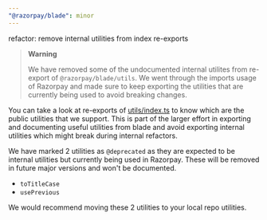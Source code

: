 ```yaml
---
"@razorpay/blade": minor
---
```


refactor: remove internal utilities from index re-exports

> **Warning**
>
> We have removed some of the undocumented internal utilites from re-export of `@razorpay/blade/utils`.
> We went through the imports usage of Razorpay and made sure to keep exporting the utilities that are currently being used to avoid breaking changes.
>

You can take a look at re-exports of [utils/index.ts](https://github.com/razorpay/blade/blob/master/packages/blade/src/utils/index.ts) to know which are the public utilities that we support. This is part of the larger effort in exporting and documenting useful utilities from blade and avoid exporting internal utilities which might break during internal refactors.

We have marked 2 utilities as `@deprecated` as they are expected to be internal utilities but currently being used in Razorpay. These will be removed in future major versions and won't be documented.
- `toTitleCase`
- `usePrevious`

We would recommend moving these 2 utilities to your local repo utilities.
